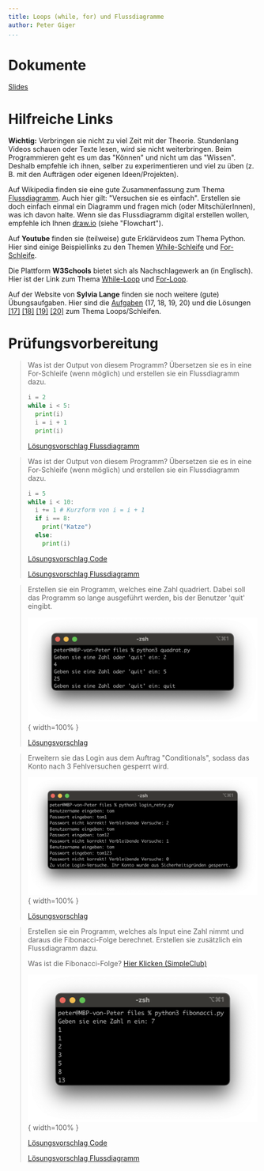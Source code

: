 ```yaml
---
title: Loops (while, for) und Flussdiagramme
author: Peter Giger
...
```


# Dokumente

[Slides](slides.html)


# Hilfreiche Links

**Wichtig:** Verbringen sie nicht zu viel Zeit mit der Theorie. Stundenlang Videos schauen oder Texte lesen, wird sie nicht weiterbringen. Beim Programmieren geht es um das "Können" und nicht um das "Wissen". Deshalb empfehle ich ihnen, selber zu experimentieren und viel zu üben (z. B. mit den Aufträgen oder eigenen Ideen/Projekten).

Auf Wikipedia finden sie eine gute Zusammenfassung zum Thema [Flussdiagramm](https://de.wikipedia.org/wiki/Programmablaufplan). Auch hier gilt: "Versuchen sie es einfach". Erstellen sie doch einfach einmal ein Diagramm und fragen mich (oder MitschülerInnen), was ich davon halte. Wenn sie das Flussdiagramm digital erstellen wollen, empfehle ich Ihnen [draw.io](https://app.diagrams.net) (siehe "Flowchart").

Auf **Youtube** finden sie (teilweise) gute Erklärvideos zum Thema Python. Hier sind einige Beispiellinks zu den Themen [While-Schleife](https://www.youtube.com/watch?v=sXLicTuJzB4&list=PL_pqkvxZ6ho3u8PJAsUU-rOAQ74D0TqZB&index=13) und [For-Schleife](https://www.youtube.com/watch?v=pQh5Idw2sKM&list=PL_pqkvxZ6ho3u8PJAsUU-rOAQ74D0TqZB&index=17).

Die Plattform **W3Schools** bietet sich als Nachschlagewerk an (in Englisch). Hier ist der Link zum Thema [While-Loop](https://www.w3schools.com/python/python_while_loops.asp) und [For-Loop](https://www.w3schools.com/python/python_for_loops.asp).

Auf der Website von **Sylvia Lange** finden sie noch weitere (gute) Übungsaufgaben. Hier sind die [Aufgaben](https://sylvialange.de/python/Programmieraufgaben.pdf) (17, 18, 19, 20) und die Lösungen
[[17]](https://sylvialange.de/python/python3/schleifen/Potenz.py)
[[18]](https://sylvialange.de/python/python3/schleifen/Fakultaet.py)
[[19]](https://sylvialange.de/python/python3/schleifen/Zweierpotenz.py)
[[20]](https://sylvialange.de/python/python3/schleifen/SterneRechteck.py)
zum Thema Loops/Schleifen.


# Prüfungsvorbereitung

> Was ist der Output von diesem Programm? Übersetzen sie es in eine For-Schleife (wenn möglich) und erstellen sie ein Flussdiagramm dazu.
> ```python
> i = 2
> while i < 5:
>   print(i)
>   i = i + 1
>   print(i)
> ```
> 
> [Lösungsvorschlag Flussdiagramm](files/prüfungsvorbereitung_1.drawio.png)

> Was ist der Output von diesem Programm? Übersetzen sie es in eine For-Schleife (wenn möglich) und erstellen sie ein Flussdiagramm dazu.
> ```python
> i = 5
> while i < 10:
>   i += 1 # Kurzform von i = i + 1
>   if i == 8:
>     print("Katze")
>   else:
>     print(i)
> ```
> 
> [Lösungsvorschlag Code](files/prüfungsvorbereitung_2.py)
> 
> [Lösungsvorschlag Flussdiagramm](files/prüfungsvorbereitung_2.drawio.png)

> Erstellen sie ein Programm, welches eine Zahl quadriert. Dabei soll das Programm so lange ausgeführt werden, bis der Benutzer 'quit' eingibt.
> 
> ![](images/quadrat.png){ width=100% }
> 
> [Lösungsvorschlag](files/quadrat.py)


> Erweitern sie das Login aus dem Auftrag "Conditionals", sodass das Konto nach 3 Fehlversuchen gesperrt wird.
> 
> ![](images/login_retry.png){ width=100% }
> 
> [Lösungsvorschlag](files/login_retry.py)

> Erstellen sie ein Programm, welches als Input eine Zahl nimmt und daraus die Fibonacci-Folge berechnet. Erstellen sie zusätzlich ein Flussdiagramm dazu.
>
> Was ist die Fibonacci-Folge? [Hier Klicken (SimpleClub)](https://www.youtube.com/watch?v=fLuVeooxBqw)
> 
> ![](images/fibonacci.png){ width=100% }
> 
> [Lösungsvorschlag Code](files/fibonacci.py)
> 
> [Lösungsvorschlag Flussdiagramm](files/fibonacci.drawio.png)